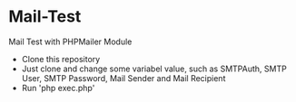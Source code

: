 # Mail-Test
Mail Test with PHPMailer Module

- Clone this repository
- Just clone and change some variabel value, such as SMTPAuth, SMTP User, SMTP Password, Mail Sender and Mail Recipient
- Run 'php exec.php'
